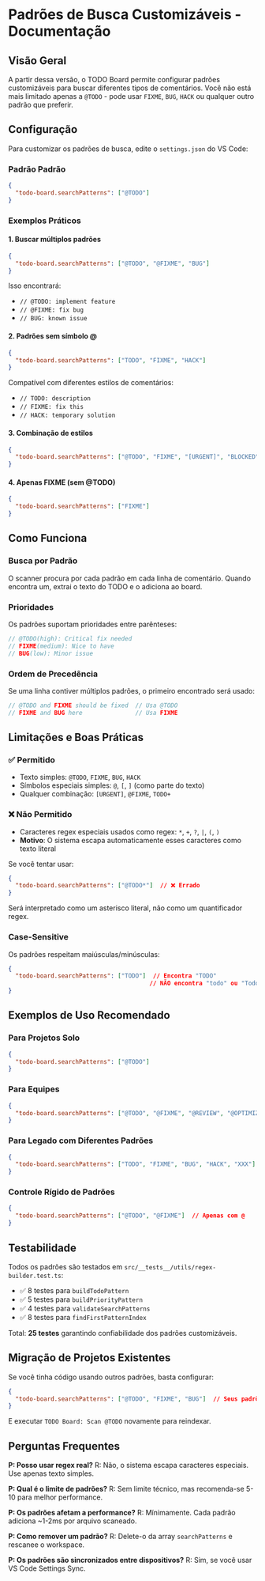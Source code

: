 # Padrões de Busca Customizáveis - Documentação

## Visão Geral

A partir dessa versão, o TODO Board permite configurar padrões customizáveis para buscar diferentes tipos de comentários. Você não está mais limitado apenas a `@TODO` - pode usar `FIXME`, `BUG`, `HACK` ou qualquer outro padrão que preferir.

## Configuração

Para customizar os padrões de busca, edite o `settings.json` do VS Code:

### Padrão Padrão
```json
{
  "todo-board.searchPatterns": ["@TODO"]
}
```

### Exemplos Práticos

#### 1. Buscar múltiplos padrões
```json
{
  "todo-board.searchPatterns": ["@TODO", "@FIXME", "BUG"]
}
```

Isso encontrará:
- `// @TODO: implement feature`
- `// @FIXME: fix bug`
- `// BUG: known issue`

#### 2. Padrões sem símbolo @
```json
{
  "todo-board.searchPatterns": ["TODO", "FIXME", "HACK"]
}
```

Compatível com diferentes estilos de comentários:
- `// TODO: description`
- `// FIXME: fix this`
- `// HACK: temporary solution`

#### 3. Combinação de estilos
```json
{
  "todo-board.searchPatterns": ["@TODO", "FIXME", "[URGENT]", "BLOCKED"]
}
```

#### 4. Apenas FIXME (sem @TODO)
```json
{
  "todo-board.searchPatterns": ["FIXME"]
}
```

## Como Funciona

### Busca por Padrão
O scanner procura por cada padrão em cada linha de comentário. Quando encontra um, extrai o texto do TODO e o adiciona ao board.

### Prioridades
Os padrões suportam prioridades entre parênteses:
```javascript
// @TODO(high): Critical fix needed
// FIXME(medium): Nice to have
// BUG(low): Minor issue
```

### Ordem de Precedência
Se uma linha contiver múltiplos padrões, o primeiro encontrado será usado:
```javascript
// @TODO and FIXME should be fixed  // Usa @TODO
// FIXME and BUG here               // Usa FIXME
```

## Limitações e Boas Práticas

### ✅ Permitido
- Texto simples: `@TODO`, `FIXME`, `BUG`, `HACK`
- Símbolos especiais simples: `@`, `[`, `]` (como parte do texto)
- Qualquer combinação: `[URGENT]`, `@FIXME`, `TODO+`

### ❌ Não Permitido
- Caracteres regex especiais usados como regex: `*`, `+`, `?`, `|`, `(`, `)`
- **Motivo**: O sistema escapa automaticamente esses caracteres como texto literal

Se você tentar usar:
```json
{
  "todo-board.searchPatterns": ["@TODO*"]  // ❌ Errado
}
```

Será interpretado como um asterisco literal, não como um quantificador regex.

### Case-Sensitive
Os padrões respeitam maiúsculas/minúsculas:
```json
{
  "todo-board.searchPatterns": ["TODO"]  // Encontra "TODO"
                                        // NÃO encontra "todo" ou "Todo"
}
```

## Exemplos de Uso Recomendado

### Para Projetos Solo
```json
{
  "todo-board.searchPatterns": ["@TODO"]
}
```

### Para Equipes
```json
{
  "todo-board.searchPatterns": ["@TODO", "@FIXME", "@REVIEW", "@OPTIMIZE"]
}
```

### Para Legado com Diferentes Padrões
```json
{
  "todo-board.searchPatterns": ["TODO", "FIXME", "BUG", "HACK", "XXX"]
}
```

### Controle Rígido de Padrões
```json
{
  "todo-board.searchPatterns": ["@TODO", "@FIXME"]  // Apenas com @
}
```

## Testabilidade

Todos os padrões são testados em `src/__tests__/utils/regex-builder.test.ts`:

- ✅ 8 testes para `buildTodoPattern`
- ✅ 5 testes para `buildPriorityPattern`
- ✅ 4 testes para `validateSearchPatterns`
- ✅ 8 testes para `findFirstPatternIndex`

Total: **25 testes** garantindo confiabilidade dos padrões customizáveis.

## Migração de Projetos Existentes

Se você tinha código usando outros padrões, basta configurar:

```json
{
  "todo-board.searchPatterns": ["@TODO", "FIXME", "BUG"]  // Seus padrões antigos
}
```

E executar `TODO Board: Scan @TODO` novamente para reindexar.

## Perguntas Frequentes

**P: Posso usar regex real?**
R: Não, o sistema escapa caracteres especiais. Use apenas texto simples.

**P: Qual é o limite de padrões?**
R: Sem limite técnico, mas recomenda-se 5-10 para melhor performance.

**P: Os padrões afetam a performance?**
R: Mínimamente. Cada padrão adiciona ~1-2ms por arquivo scaneado.

**P: Como remover um padrão?**
R: Delete-o da array `searchPatterns` e rescanee o workspace.

**P: Os padrões são sincronizados entre dispositivos?**
R: Sim, se você usar VS Code Settings Sync.
